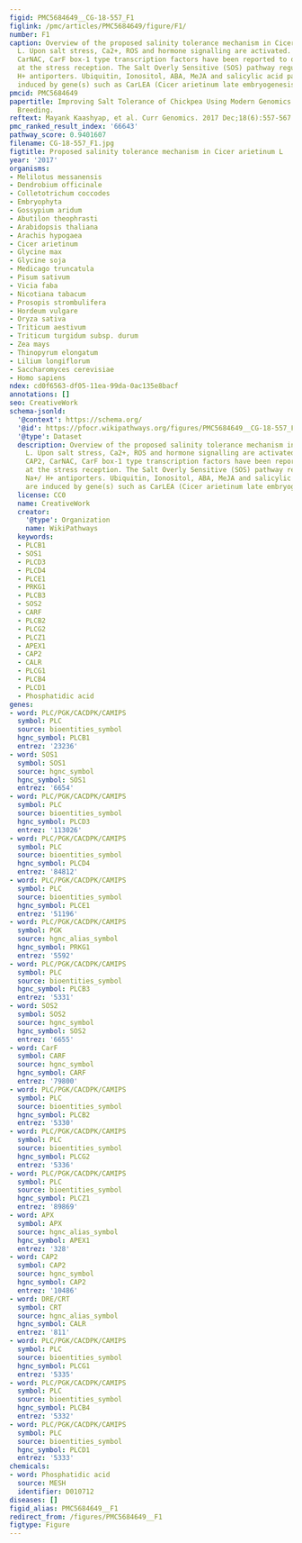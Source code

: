 ```yaml
---
figid: PMC5684649__CG-18-557_F1
figlink: /pmc/articles/PMC5684649/figure/F1/
number: F1
caption: Overview of the proposed salinity tolerance mechanism in Cicer arietinum
  L. Upon salt stress, Ca2+, ROS and hormone signalling are activated. AP2/ERF, CAP2,
  CarNAC, CarF box-1 type transcription factors have been reported to overexpress
  at the stress reception. The Salt Overly Sensitive (SOS) pathway regulates the Na+/
  H+ antiporters. Ubiquitin, Ionositol, ABA, MeJA and salicylic acid pathways are
  induced by gene(s) such as CarLEA (Cicer arietinum late embryogenesis protein).
pmcid: PMC5684649
papertitle: Improving Salt Tolerance of Chickpea Using Modern Genomics Tools and Molecular
  Breeding.
reftext: Mayank Kaashyap, et al. Curr Genomics. 2017 Dec;18(6):557-567.
pmc_ranked_result_index: '66643'
pathway_score: 0.9401607
filename: CG-18-557_F1.jpg
figtitle: Proposed salinity tolerance mechanism in Cicer arietinum L
year: '2017'
organisms:
- Melilotus messanensis
- Dendrobium officinale
- Colletotrichum coccodes
- Embryophyta
- Gossypium aridum
- Abutilon theophrasti
- Arabidopsis thaliana
- Arachis hypogaea
- Cicer arietinum
- Glycine max
- Glycine soja
- Medicago truncatula
- Pisum sativum
- Vicia faba
- Nicotiana tabacum
- Prosopis strombulifera
- Hordeum vulgare
- Oryza sativa
- Triticum aestivum
- Triticum turgidum subsp. durum
- Zea mays
- Thinopyrum elongatum
- Lilium longiflorum
- Saccharomyces cerevisiae
- Homo sapiens
ndex: cd0f6563-df05-11ea-99da-0ac135e8bacf
annotations: []
seo: CreativeWork
schema-jsonld:
  '@context': https://schema.org/
  '@id': https://pfocr.wikipathways.org/figures/PMC5684649__CG-18-557_F1.html
  '@type': Dataset
  description: Overview of the proposed salinity tolerance mechanism in Cicer arietinum
    L. Upon salt stress, Ca2+, ROS and hormone signalling are activated. AP2/ERF,
    CAP2, CarNAC, CarF box-1 type transcription factors have been reported to overexpress
    at the stress reception. The Salt Overly Sensitive (SOS) pathway regulates the
    Na+/ H+ antiporters. Ubiquitin, Ionositol, ABA, MeJA and salicylic acid pathways
    are induced by gene(s) such as CarLEA (Cicer arietinum late embryogenesis protein).
  license: CC0
  name: CreativeWork
  creator:
    '@type': Organization
    name: WikiPathways
  keywords:
  - PLCB1
  - SOS1
  - PLCD3
  - PLCD4
  - PLCE1
  - PRKG1
  - PLCB3
  - SOS2
  - CARF
  - PLCB2
  - PLCG2
  - PLCZ1
  - APEX1
  - CAP2
  - CALR
  - PLCG1
  - PLCB4
  - PLCD1
  - Phosphatidic acid
genes:
- word: PLC/PGK/CACDPK/CAMIPS
  symbol: PLC
  source: bioentities_symbol
  hgnc_symbol: PLCB1
  entrez: '23236'
- word: SOS1
  symbol: SOS1
  source: hgnc_symbol
  hgnc_symbol: SOS1
  entrez: '6654'
- word: PLC/PGK/CACDPK/CAMIPS
  symbol: PLC
  source: bioentities_symbol
  hgnc_symbol: PLCD3
  entrez: '113026'
- word: PLC/PGK/CACDPK/CAMIPS
  symbol: PLC
  source: bioentities_symbol
  hgnc_symbol: PLCD4
  entrez: '84812'
- word: PLC/PGK/CACDPK/CAMIPS
  symbol: PLC
  source: bioentities_symbol
  hgnc_symbol: PLCE1
  entrez: '51196'
- word: PLC/PGK/CACDPK/CAMIPS
  symbol: PGK
  source: hgnc_alias_symbol
  hgnc_symbol: PRKG1
  entrez: '5592'
- word: PLC/PGK/CACDPK/CAMIPS
  symbol: PLC
  source: bioentities_symbol
  hgnc_symbol: PLCB3
  entrez: '5331'
- word: SOS2
  symbol: SOS2
  source: hgnc_symbol
  hgnc_symbol: SOS2
  entrez: '6655'
- word: CarF
  symbol: CARF
  source: hgnc_symbol
  hgnc_symbol: CARF
  entrez: '79800'
- word: PLC/PGK/CACDPK/CAMIPS
  symbol: PLC
  source: bioentities_symbol
  hgnc_symbol: PLCB2
  entrez: '5330'
- word: PLC/PGK/CACDPK/CAMIPS
  symbol: PLC
  source: bioentities_symbol
  hgnc_symbol: PLCG2
  entrez: '5336'
- word: PLC/PGK/CACDPK/CAMIPS
  symbol: PLC
  source: bioentities_symbol
  hgnc_symbol: PLCZ1
  entrez: '89869'
- word: APX
  symbol: APX
  source: hgnc_alias_symbol
  hgnc_symbol: APEX1
  entrez: '328'
- word: CAP2
  symbol: CAP2
  source: hgnc_symbol
  hgnc_symbol: CAP2
  entrez: '10486'
- word: DRE/CRT
  symbol: CRT
  source: hgnc_alias_symbol
  hgnc_symbol: CALR
  entrez: '811'
- word: PLC/PGK/CACDPK/CAMIPS
  symbol: PLC
  source: bioentities_symbol
  hgnc_symbol: PLCG1
  entrez: '5335'
- word: PLC/PGK/CACDPK/CAMIPS
  symbol: PLC
  source: bioentities_symbol
  hgnc_symbol: PLCB4
  entrez: '5332'
- word: PLC/PGK/CACDPK/CAMIPS
  symbol: PLC
  source: bioentities_symbol
  hgnc_symbol: PLCD1
  entrez: '5333'
chemicals:
- word: Phosphatidic acid
  source: MESH
  identifier: D010712
diseases: []
figid_alias: PMC5684649__F1
redirect_from: /figures/PMC5684649__F1
figtype: Figure
---
```

